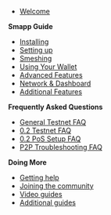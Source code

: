 - [Welcome](main.md)

**Smapp Guide**
- [Installing](guide/install.md)
- [Setting up](guide/setup.md)
- [Smeshing](smeshing.md)
- [Using Your Wallet](wallet.md)
- [Advanced Features](advanced_wallet.md)
- [Network & Dashboard](net_dash.md)
- [Additional Features](additional.md)

**Frequently Asked Questions**
- [General Testnet FAQ](FAQ/testnet_faq.md)
- [0.2 Testnet FAQ](FAQ/02_faq.md)
- [0.2 PoS Setup FAQ](FAQ/pos_setup_faq.md)
- [P2P Troubleshooting FAQ](FAQ/p2p_faq.md)

**Doing More**
- [Getting help](help.md)
- [Joining the community](comm.md)
- [Video guides](videos.md)
- [Additional guides](all.md)
